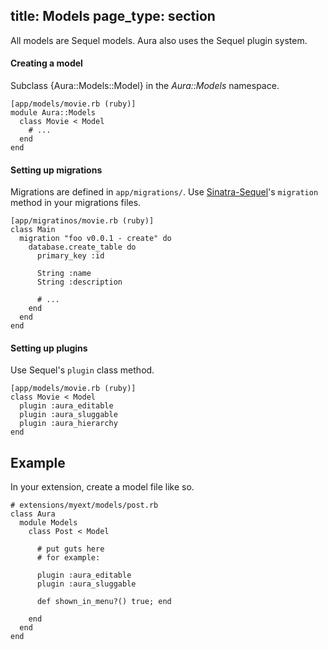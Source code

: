 title: Models
page_type: section
--
All models are Sequel models. Aura also uses the Sequel plugin system.

#### Creating a model
Subclass {Aura::Models::Model} in the *Aura::Models* namespace.

    [app/models/movie.rb (ruby)]
    module Aura::Models
      class Movie < Model
        # ...
      end
    end
  
#### Setting up migrations
Migrations are defined in `app/migrations/`. Use
[Sinatra-Sequel](http://github.com/rtomayko/sinatra-sequel)'s `migration`
method in your migrations files.

    [app/migratinos/movie.rb (ruby)]
    class Main
      migration "foo v0.0.1 - create" do
        database.create_table do
          primary_key :id

          String :name
          String :description
          
          # ...
        end
      end
    end

#### Setting up plugins
Use Sequel's `plugin` class method.

    [app/models/movie.rb (ruby)]
    class Movie < Model
      plugin :aura_editable
      plugin :aura_sluggable
      plugin :aura_hierarchy
    end

## Example

In your extension, create a model file like so.

    # extensions/myext/models/post.rb
    class Aura
      module Models
        class Post < Model
    
          # put guts here
          # for example:
    
          plugin :aura_editable
          plugin :aura_sluggable
    
          def shown_in_menu?() true; end
    
        end
      end
    end

